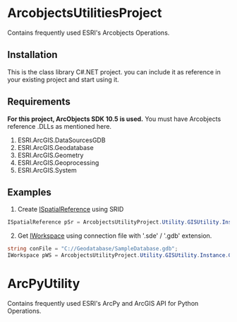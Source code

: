 # ArcobjectsUtilitiesProject
Contains frequently used ESRI's Arcobjects Operations. 


## Installation
This is the class library C#.NET project. you can include it as reference in your existing project and start using it.

## Requirements
**For this project, ArcObjects SDK 10.5 is used.** You must have Arcobjects reference .DLLs as mentioned here.

1. ESRI.ArcGIS.DataSourcesGDB
2. ESRI.ArcGIS.Geodatabase
3. ESRI.ArcGIS.Geometry
4. ESRI.ArcGIS.Geoprocessing
5. ESRI.ArcGIS.System

## Examples
1. Create [ISpatialReference](https://desktop.arcgis.com/en/arcobjects/latest/net/webframe.htm#ISpatialReference.htm) using SRID 
  ```cs
  ISpatialReference pSr = ArcobjectsUtilityProject.Utility.GISUtility.Instance.GetSpatialReference_BySrId(4326);
  ```
2. Get [IWorkspace](https://desktop.arcgis.com/en/arcobjects/latest/net/webframe.htm#IWorkspace.htm) using connection file with '.sde' / '.gdb' extension. 
```cs
string conFile = "C://Geodatabase/SampleDatabase.gdb";
IWorkspace pWS = ArcobjectsUtilityProject.Utility.GISUtility.Instance.GetWorkspace(string connectionFile)
```


# ArcPyUtility
Contains frequently used ESRI's ArcPy and ArcGIS API for Python Operations. 

